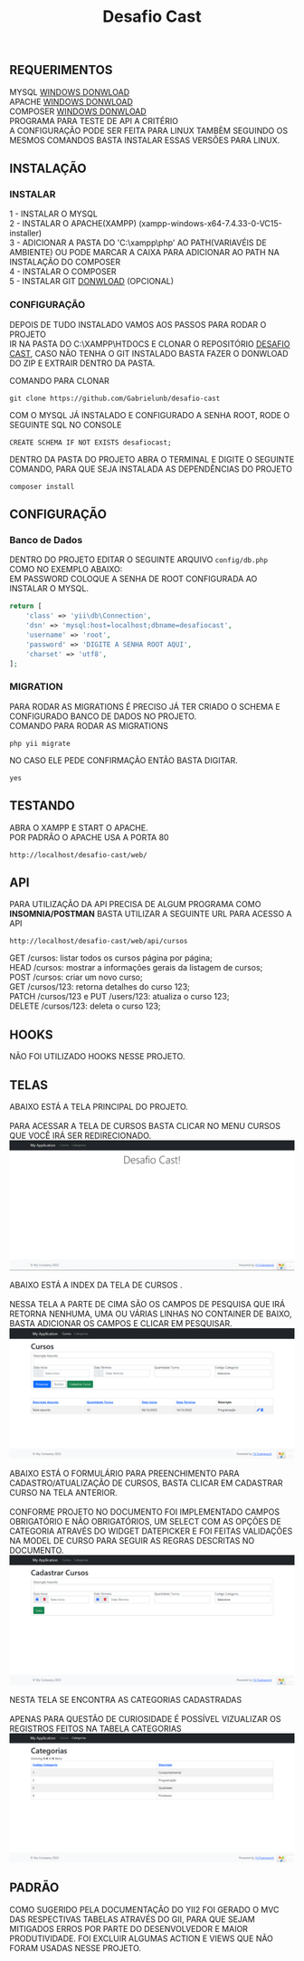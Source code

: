 <p align="center">
    <h1 align="center">Desafio Cast</h1>
    <br>
</p>


REQUERIMENTOS
------------

MYSQL [WINDOWS DONWLOAD](https://dev.mysql.com/downloads/installer/)<br>
APACHE [WINDOWS DONWLOAD](https://sourceforge.net/projects/xampp/files/XAMPP%20Windows/7.4.33/xampp-windows-x64-7.4.33-0-VC15-installer.exe)<br>
COMPOSER [WINDOWS DONWLOAD](https://getcomposer.org/Composer-Setup.exe)<br>
PROGRAMA PARA TESTE DE API A CRITÉRIO<br>
A CONFIGURAÇÃO PODE SER FEITA PARA LINUX TAMBÈM SEGUINDO OS MESMOS COMANDOS BASTA INSTALAR ESSAS VERSÕES PARA LINUX.

INSTALAÇÃO
------------

### INSTALAR

1 - INSTALAR O MYSQL<br>
2 - INSTALAR O APACHE(XAMPP) (xampp-windows-x64-7.4.33-0-VC15-installer)<br>
3 - ADICIONAR A PASTA DO 'C:\xampp\php' AO PATH(VARIAVÉIS DE AMBIENTE) OU PODE MARCAR A CAIXA PARA ADICIONAR AO PATH NA INSTALAÇÃO DO COMPOSER<br>
4 - INSTALAR O COMPOSER<br>
5 - INSTALAR GIT [DONWLOAD](https://git-scm.com/download/win) (OPCIONAL)



### CONFIGURAÇÃO
DEPOIS DE TUDO INSTALADO VAMOS AOS PASSOS PARA RODAR O PROJETO<br>
IR NA PASTA DO C:\XAMPP\HTDOCS E CLONAR O REPOSITÓRIO [DESAFIO CAST](https://github.com/Gabrielunb/desafio-cast),
CASO NÃO TENHA O GIT INSTALADO BASTA FAZER O DONWLOAD DO ZIP E EXTRAIR DENTRO DA PASTA.<br>

COMANDO PARA CLONAR

~~~
git clone https://github.com/Gabrielunb/desafio-cast
~~~

COM O MYSQL JÁ INSTALADO E CONFIGURADO A SENHA ROOT, RODE O SEGUINTE SQL NO CONSOLE

~~~
CREATE SCHEMA IF NOT EXISTS desafiocast;
~~~

DENTRO DA PASTA DO PROJETO ABRA O TERMINAL E DIGITE O SEGUINTE COMANDO, PARA QUE SEJA INSTALADA
AS DEPENDÊNCIAS DO PROJETO

~~~
composer install
~~~

CONFIGURAÇÃO
-------------

### Banco de Dados

DENTRO DO PROJETO EDITAR O SEGUINTE ARQUIVO `config/db.php` COMO NO EXEMPLO ABAIXO:<br>
EM PASSWORD COLOQUE A SENHA DE ROOT CONFIGURADA AO INSTALAR O MYSQL.

```php
return [
    'class' => 'yii\db\Connection',
    'dsn' => 'mysql:host=localhost;dbname=desafiocast',
    'username' => 'root',
    'password' => 'DIGITE A SENHA ROOT AQUI',
    'charset' => 'utf8',
];
```

### MIGRATION

PARA RODAR AS MIGRATIONS É PRECISO JÁ TER CRIADO O SCHEMA E CONFIGURADO BANCO DE DADOS NO PROJETO.<br>
COMANDO PARA RODAR AS MIGRATIONS

~~~
php yii migrate
~~~

NO CASO ELE PEDE CONFIRMAÇÃO ENTÃO BASTA DIGITAR.

~~~
yes
~~~

TESTANDO
-------

ABRA O XAMPP E START O APACHE.<br>
POR PADRÃO O APACHE USA A PORTA 80<br>

~~~
http://localhost/desafio-cast/web/
~~~


API
-------
PARA UTILIZAÇÃO DA API PRECISA DE ALGUM PROGRAMA COMO <b>INSOMNIA/POSTMAN</b>
BASTA UTILIZAR A SEGUINTE URL PARA ACESSO A API<br>

~~~
http://localhost/desafio-cast/web/api/cursos
~~~


GET /cursos: listar todos os cursos página por página;<br>
HEAD /cursos: mostrar a informações gerais da listagem de cursos;<br>
POST /cursos: criar um novo curso;<br>
GET /cursos/123: retorna detalhes do curso 123;<br>
PATCH /cursos/123 e PUT /users/123: atualiza o curso 123;<br>
DELETE /cursos/123: deleta o curso 123;<br>

HOOKS
-------
NÃO FOI UTILIZADO HOOKS NESSE PROJETO.


TELAS
-------

ABAIXO ESTÁ A TELA PRINCIPAL DO PROJETO.<br><br>
PARA ACESSAR A TELA DE CURSOS BASTA CLICAR NO MENU CURSOS QUE VOCÊ IRÁ SER REDIRECIONADO.
![Tela Principal](https://github.com/Gabrielunb/desafio-cast/blob/master/web/imagens/home-page.png?raw=true)

ABAIXO ESTÁ A INDEX DA TELA DE CURSOS .<br><br>
NESSA TELA A PARTE DE CIMA SÃO OS CAMPOS DE PESQUISA QUE IRÁ RETORNA NENHUMA, UMA OU VÁRIAS LINHAS NO CONTAINER DE BAIXO, BASTA ADICIONAR OS CAMPOS E CLICAR EM PESQUISAR.
![Tela Principal Cursos](https://github.com/Gabrielunb/desafio-cast/blob/master/web/imagens/index.png?raw=true)

ABAIXO ESTÁ O FORMULÁRIO PARA PREENCHIMENTO PARA CADASTRO/ATUALIZAÇÃO DE CURSOS, BASTA CLICAR EM CADASTRAR CURSO NA TELA ANTERIOR.<br><br>
CONFORME PROJETO NO DOCUMENTO FOI IMPLEMENTADO CAMPOS OBRIGATÓRIO E NÃO OBRIGATÓRIOS, UM SELECT COM AS OPÇÕES DE CATEGORIA ATRAVÉS DO WIDGET DATEPICKER E FOI FEITAS VALIDAÇÕES NA MODEL DE CURSO PARA SEGUIR AS REGRAS DESCRITAS NO DOCUMENTO.
![Tela de Cadastro de Curso](https://github.com/Gabrielunb/desafio-cast/blob/master/web/imagens/form-cursos.png?raw=true)

NESTA TELA SE ENCONTRA AS CATEGORIAS CADASTRADAS<br>
<br>
APENAS PARA QUESTÃO DE CURIOSIDADE É POSSÍVEL VIZUALIZAR OS REGISTROS FEITOS NA TABELA CATEGORIAS
![Tela Principal Categorias](https://github.com/Gabrielunb/desafio-cast/blob/master/web/imagens/index-categorias.png?raw=true)

PADRÃO
-------
COMO SUGERIDO PELA DOCUMENTAÇÃO DO YII2 FOI GERADO O MVC DAS RESPECTIVAS TABELAS ATRAVÉS DO GII, PARA QUE SEJAM MITIGADOS ERROS POR PARTE DO DESENVOLVEDOR E MAIOR PRODUTIVIDADE. FOI EXCLUIR ALGUMAS ACTION E VIEWS QUE NÃO FORAM USADAS NESSE PROJETO.